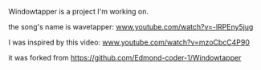 Windowtapper is a project I'm working on. 

the song's name is wavetapper: www.youtube.com/watch?v=-lRPEny5jug

I was inspired by this video: www.youtube.com/watch?v=mzoCbcC4P90


it was forked from https://github.com/Edmond-coder-1/Windowtapper
